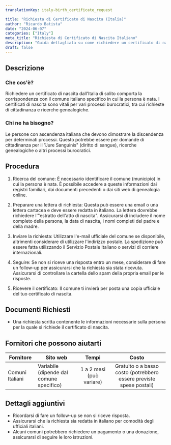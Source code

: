 ```yaml
---
translationKey: italy-birth_certificate_request

title: "Richiesta di Certificato di Nascita (Italia)"
author: "Ricardo Batista"
date: "2024-06-07"
categories: ["Italy"]
meta_title: "Richiesta di Certificato di Nascita Italiano"
description: "Guida dettagliata su come richiedere un certificato di nascita italiano"
draft: false
---
```


## Descrizione
### Che cos'è?
Richiedere un certificato di nascita dall'Italia di solito comporta la corrispondenza con il comune italiano specifico in cui la persona è nata. I certificati di nascita sono vitali per vari processi burocratici, tra cui richieste di cittadinanza e ricerche genealogiche.

### Chi ne ha bisogno?
Le persone con ascendenza italiana che devono dimostrare la discendenza per determinati processi. Questo potrebbe essere per domande di cittadinanza per il "Jure Sanguinis" (diritto di sangue), ricerche genealogiche o altri processi burocratici.

## Procedura

1. Ricerca del comune: È necessario identificare il comune (municipio) in cui la persona è nata. È possibile accedere a queste informazioni dai registri familiari, dai documenti precedenti o dai siti web di genealogia online.

2. Preparare una lettera di richiesta: Questa può essere una email o una lettera cartacea e deve essere redatta in italiano. La lettera dovrebbe richiedere l'"estratto dell'atto di nascita". Assicurarsi di includere il nome completo della persona, la data di nascita, i nomi completi del padre e della madre.

3. Inviare la richiesta: Utilizzare l'e-mail ufficiale del comune se disponibile, altrimenti considerare di utilizzare l'indirizzo postale. La spedizione può essere fatta utilizzando il Servizio Postale Italiano o servizi di corriere internazionali.

4. Seguire: Se non si riceve una risposta entro un mese, considerare di fare un follow-up per assicurarsi che la richiesta sia stata ricevuta. Assicurarsi di controllare la cartella dello spam della propria email per le risposte.

5. Ricevere il certificato: Il comune ti invierà per posta una copia ufficiale del tuo certificato di nascita.

## Documenti Richiesti

- Una richiesta scritta contenente le informazioni necessarie sulla persona per la quale si richiede il certificato di nascita.

## Fornitori che possono aiutarti

| Fornitore        |     Sito web     |     Tempi    |       Costo      |
| --------------- | --------------- |  :-------------: | :-------------: |
| Comuni Italiani      | Variabile (dipende dal comune specifico)       |  1 a 2 mesi (può variare)     |     Gratuito o a basso costo (potrebbero essere previste spese postali)      |

## Dettagli aggiuntivi

- Ricordarsi di fare un follow-up se non si riceve risposta.
- Assicurarsi che la richiesta sia redatta in italiano per comodità degli ufficiali italiani.
- Alcuni comuni potrebbero richiedere un pagamento o una donazione, assicurarsi di seguire le loro istruzioni.